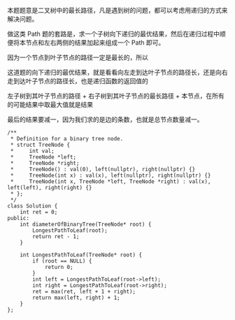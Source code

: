 本题题意是二叉树中的最长路径，凡是遇到树的问题，都可以考虑用递归的方式来解决问题。

做这类 Path 题的套路是，求一个子树向下递归的最优结果，然后在递归过程中顺便将本节点和左右两侧的结果加起来组成一个 Path 即可。

因为一个节点到叶子节点的路径一定是最长的，所以

这道题的向下递归的最优结果，就是看看向左走到达叶子节点的路径长，还是向右走到达叶子节点的路径长，也是递归函数的返回值的

左子树到其叶子节点的路径 + 右子树到其叶子节点的最长路径 + 本节点，在所有的可能结果中取最大值就是结果

最后的结果要减一，因为我们求的是边的条数，也就是总节点数量减一。
```
/**
 * Definition for a binary tree node.
 * struct TreeNode {
 *     int val;
 *     TreeNode *left;
 *     TreeNode *right;
 *     TreeNode() : val(0), left(nullptr), right(nullptr) {}
 *     TreeNode(int x) : val(x), left(nullptr), right(nullptr) {}
 *     TreeNode(int x, TreeNode *left, TreeNode *right) : val(x), left(left), right(right) {}
 * };
 */
class Solution {
    int ret = 0;
public:
    int diameterOfBinaryTree(TreeNode* root) {
        LongestPathToLeaf(root);
        return ret - 1;
    }
    
    int LongestPathToLeaf(TreeNode* root) {
        if (root == NULL) {
            return 0;
        }
        int left = LongestPathToLeaf(root->left);
        int right = LongestPathToLeaf(root->right);
        ret = max(ret, left + 1 + right);
        return max(left, right) + 1;
    }
};
```